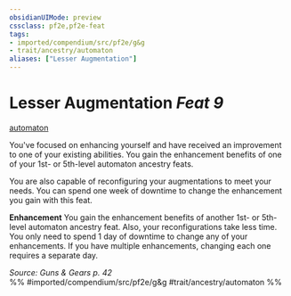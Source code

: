 ```yaml
---
obsidianUIMode: preview
cssclass: pf2e,pf2e-feat
tags:
- imported/compendium/src/pf2e/g&g
- trait/ancestry/automaton
aliases: ["Lesser Augmentation"]
---
```

# Lesser Augmentation  *Feat 9*  
[automaton](automaton-g-g.md)  


You've focused on enhancing yourself and have received an improvement to one of your existing abilities. You gain the enhancement benefits of one of your 1st- or 5th-level automaton ancestry feats.

You are also capable of reconfiguring your augmentations to meet your needs. You can spend one week of downtime to change the enhancement you gain with this feat.

**Enhancement** You gain the enhancement benefits of another 1st- or 5th-level automaton ancestry feat. Also, your reconfigurations take less time. You only need to spend 1 day of downtime to change any of your enhancements. If you have multiple enhancements, changing each one requires a separate day.

*Source: Guns & Gears p. 42*  
%% #imported/compendium/src/pf2e/g&g #trait/ancestry/automaton %%